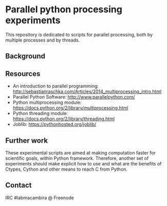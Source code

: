 # Parallel python processing experiments

This repository is dedicated to scripts for parallel processing, both by multiple processes and by threads.

## Background

## Resources
- An introduction to parallel programming: http://sebastianraschka.com/Articles/2014_multiprocessing_intro.html
- Parallel Python Software: http://www.parallelpython.com/
- Python multiprocessing module: https://docs.python.org/2/library/multiprocessing.html
- Python threading module: https://docs.python.org/2/library/threading.html
- Joblib: https://pythonhosted.org/joblib/

## Further work
These experimental scripts are aimed at making computation faster for scientific goals, within Python framework. Therefore, another set of experiments should make explicit how to use and what are the benefits of Ctypes, Cython and other means to reach C from Python.

## Contact
IRC \#labmacambira @ Freenode
